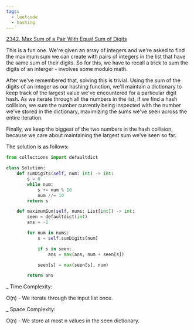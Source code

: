 ```yaml
---
tags:
  - leetcode
  - hashing
---
```


<a href="https://leetcode.com/problems/max-sum-of-a-pair-with-equal-sum-of-digits/">
2342. Max Sum of a Pair With Equal Sum of Digits</a>

This is a fun one. We're given an array of integers and we're asked to find the
maximum sum we can create with pairs of integers in the list that have the same
sum of their digits. So for this, we have to recall a trick to sum the digits of
an interger - involves some modulo math.

After we've remembered that, solving this is trivial. Using the sum of the
digits of an integer as our hashing function, we'll maintain a dictionary to
keep track of the largest value we've encountered for a particular digit hash.
As we iterate through all the numbers in the list, if we find a hash collision,
we sum the number currently being inspected with the number we've stored in the
dictionary, maximizing the sums we've seen across the entire iteration.

Finally, we keep the biggest of the two numbers in the hash collision, because
we care about maintaining the largest sum we've seen so far.

The solution is as follows:

```python
from collections import defaultdict

class Solution:
    def sumDigits(self, num: int) -> int:
        s = 0
        while num:
            s += num % 10
            num //= 10
        return s

    def maximumSum(self, nums: List[int]) -> int:
        seen = defaultdict(int)
        ans = -1

        for num in nums:
            s = self.sumDigits(num)

            if s in seen:
                ans = max(ans, num + seen[s])

            seen[s] = max(seen[s], num)

        return ans
```

\_ Time Complexity:

O(n) - We iterate through the input list once.

\_ Space Complexity:

O(n) - We store at most n values in the seen dictionary.
